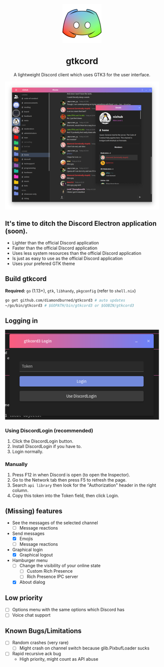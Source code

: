<p align="center">
	
<img width="128" src="logo.png" />
<h1 align="center">gtkcord</h1>
<p  align="center">A lightweight Discord client which uses GTK3 for the user interface.</p>

<img src=".readme-resources/images/screenshot4.png" />

</p>

## It's time to ditch the Discord Electron application (soon).

- Lighter than the official Discord application
- Faster than the official Discord application
- Uses less system resources than the official Discord application
- Is just as easy to use as the official Discord application
- Uses your prefered GTK theme

## Build gtkcord
**Required:** `go` (1.13+), `gtk`, `libhandy`, `pkgconfig` (refer to `shell.nix`)

```sh
go get github.com/diamondburned/gtkcord3 # auto updates
~/go/bin/gtkcord3 # $GOPATH/bin/gtkcord3 or $GOBIN/gtkcord3
```

## Logging in

![Login screen](.readme-resources/images/login.png)

### Using DiscordLogin (recommended)

1. Click the DiscordLogin button.
2. Install DiscordLogin if you have to.
3. Login normally.

### Manually

1. Press F12 in when Discord is open (to open the Inspector).
2. Go to the Network tab then press F5 to refresh the page.
3. Search `api library` then look for the "Authorization" header in the right column.
5. Copy this token into the Token field, then click Login.

## (Missing) features

- See the messages of the selected channel
	- [ ] Message reactions
- Send messages
	- [x] Emojis
	- [ ] Message reactions
- Graphical login
	- [x] Graphical logout
- Hamburger menu
	- [ ] Change the visibility of your online state
		- [ ] Custom Rich Presence
		- [ ] Rich Presence IPC server
	- [x] About dialog

## Low priority

- [ ] Options menu with the same options which Discord has
- [ ] Voice chat support

## Known Bugs/Limitations

- [ ] Random crashes (very rare)
	- [ ] Might crash on channel switch because glib.PixbufLoader sucks
- [ ] Rapid recursive ack bug
	- High priority, might count as API abuse
